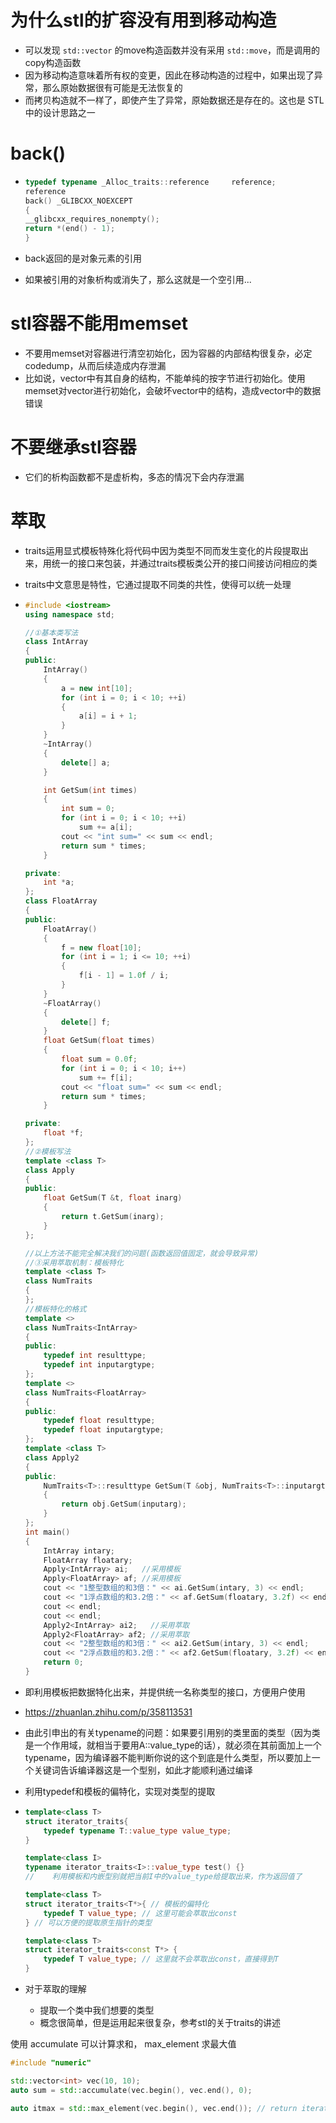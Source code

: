 # 为什么stl的扩容没有用到移动构造

- 可以发现 `std::vector` 的move构造函数并没有采用 `std::move`，而是调用的copy构造函数
- 因为移动构造意味着所有权的变更，因此在移动构造的过程中，如果出现了异常，那么原始数据很有可能是无法恢复的
- 而拷贝构造就不一样了，即使产生了异常，原始数据还是存在的。这也是 STL 中的设计思路之一







# back()

- ```cpp
  typedef typename _Alloc_traits::reference		reference;
  reference
  back() _GLIBCXX_NOEXCEPT
  {
  __glibcxx_requires_nonempty();
  return *(end() - 1);
  }
  ```

- back返回的是对象元素的引用
- 如果被引用的对象析构或消失了，那么这就是一个空引用...







# stl容器不能用memset

- 不要用memset对容器进行清空初始化，因为容器的内部结构很复杂，必定codedump，从而后续造成内存泄漏
- 比如说，vector中有其自身的结构，不能单纯的按字节进行初始化。使用memset对vector进行初始化，会破坏vector中的结构，造成vector中的数据错误







# 不要继承stl容器

- 它们的析构函数都不是虚析构，多态的情况下会内存泄漏







# 萃取

- traits运用显式模板特殊化将代码中因为类型不同而发生变化的片段提取出来，用统一的接口来包装，并通过traits模板类公开的接口间接访问相应的类

- traits中文意思是特性，它通过提取不同类的共性，使得可以统一处理

- ```cpp
  #include <iostream>
  using namespace std;
  
  //①基本类写法
  class IntArray
  {
  public:
      IntArray()
      {
          a = new int[10];
          for (int i = 0; i < 10; ++i)
          {
              a[i] = i + 1;
          }
      }
      ~IntArray()
      {
          delete[] a;
      }
  
      int GetSum(int times)
      {
          int sum = 0;
          for (int i = 0; i < 10; ++i)
              sum += a[i];
          cout << "int sum=" << sum << endl;
          return sum * times;
      }
  
  private:
      int *a;
  };
  class FloatArray
  {
  public:
      FloatArray()
      {
          f = new float[10];
          for (int i = 1; i <= 10; ++i)
          {
              f[i - 1] = 1.0f / i;
          }
      }
      ~FloatArray()
      {
          delete[] f;
      }
      float GetSum(float times)
      {
          float sum = 0.0f;
          for (int i = 0; i < 10; i++)
              sum += f[i];
          cout << "float sum=" << sum << endl;
          return sum * times;
      }
  
  private:
      float *f;
  };
  //②模板写法
  template <class T>
  class Apply
  {
  public:
      float GetSum(T &t, float inarg)
      {
          return t.GetSum(inarg);
      }
  };
  
  //以上方法不能完全解决我们的问题(函数返回值固定，就会导致异常)
  //③采用萃取机制：模板特化
  template <class T>
  class NumTraits
  {
  };
  //模板特化的格式
  template <>
  class NumTraits<IntArray>
  {
  public:
      typedef int resulttype;
      typedef int inputargtype;
  };
  template <>
  class NumTraits<FloatArray>
  {
  public:
      typedef float resulttype;
      typedef float inputargtype;
  };
  template <class T>
  class Apply2
  {
  public:
      NumTraits<T>::resulttype GetSum(T &obj, NumTraits<T>::inputargtype inputarg)
      {
          return obj.GetSum(inputarg);
      }
  };
  int main()
  {
      IntArray intary;
      FloatArray floatary;
      Apply<IntArray> ai;   //采用模板
      Apply<FloatArray> af; //采用模板
      cout << "1整型数组的和3倍：" << ai.GetSum(intary, 3) << endl;
      cout << "1浮点数组的和3.2倍：" << af.GetSum(floatary, 3.2f) << endl;
      cout << endl;
      cout << endl;
      Apply2<IntArray> ai2;   //采用萃取
      Apply2<FloatArray> af2; //采用萃取
      cout << "2整型数组的和3倍：" << ai2.GetSum(intary, 3) << endl;
      cout << "2浮点数组的和3.2倍：" << af2.GetSum(floatary, 3.2f) << endl;
      return 0;
  }
  ```

- 即利用模板把数据特化出来，并提供统一名称类型的接口，方便用户使用

- https://zhuanlan.zhihu.com/p/358113531



- 由此引申出的有关typename的问题：如果要引用别的类里面的类型（因为类是一个作用域，就相当于要用A::value_type的话），就必须在其前面加上一个typename，因为编译器不能判断你说的这个到底是什么类型，所以要加上一个关键词告诉编译器这是一个型别，如此才能顺利通过编译





- 利用typedef和模板的偏特化，实现对类型的提取

- ```cpp
  template<class T>
  struct iterator_traits{
      typedef typename T::value_type value_type;
  }
  
  template<class I>
  typename iterator_traits<I>::value_type test() {}
  //	利用模板和内嵌型别就把当前I中的value_type给提取出来，作为返回值了
  
  template<class T>
  struct iterator_traits<T*>{ // 模板的偏特化
      typedef T value_type; // 这里可能会萃取出const
  } // 可以方便的提取原生指针的类型
  
  template<class T>
  struct iterator_traits<const T*> {
      typedef T value_type; // 这里就不会萃取出const，直接得到T
  }
  ```



- 对于萃取的理解
  - 提取一个类中我们想要的类型
  - 概念很简单，但是运用起来很复杂，参考stl的关于traits的讲述



使用 accumulate 可以计算求和， max_element 求最大值

```C++
#include "numeric"

std::vector<int> vec(10, 10);
auto sum = std::accumulate(vec.begin(), vec.end(), 0);

auto itmax = std::max_element(vec.begin(), vec.end()); // return iterator
```
